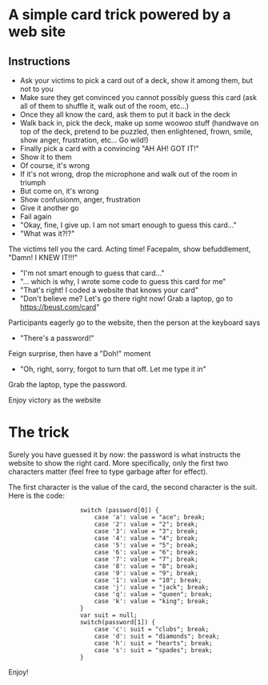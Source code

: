 # A simple card trick powered by a web site

## Instructions

- Ask your victims to pick a card out of a deck, show it among them, but not to you
- Make sure they get convinced you cannot possibly guess this card (ask all of them to shuffle it, walk out of the room, etc...)
- Once they all know the card, ask them to put it back in the deck
- Walk back in, pick the deck, make up some woowoo stuff (handwave on top of the deck, pretend to be puzzled, then enlightened, frown, smile, show anger, frustration, etc...  Go wild!)
- Finally pick a card with a convincing "AH AH! GOT IT!"
- Show it to them
- Of course, it's wrong
- If it's not wrong, drop the microphone and walk out of the room in triumph
- But come on, it's wrong
- Show confusionm, anger, frustration
- Give it another go
- Fail again
- "Okay, fine, I give up. I am not smart enough to guess this card..."
- "What was it?!?"

The victims tell you the card. Acting time! Facepalm, show befuddlement, "Damn! I KNEW IT!!!"

- "I'm not smart enough to guess that card..."
- "... which is why, I wrote some code to guess this card for me"
- "That's right! I coded a website that knows your card"
- "Don't believe me? Let's go there right now! Grab a laptop, go to https://beust.com/card"

Participants eagerly go to the website, then the person at the keyboard says

- "There's a password!"

Feign surprise, then have a "Doh!" moment

- "Oh, right, sorry, forgot to turn that off. Let me type it in"

Grab the laptop, type the password.

Enjoy victory as the website

# The trick

Surely you have guessed it by now: the password is what instructs the website to show the right card. More specifically, only the first two characters matter (feel free to type garbage after for effect).

The first character is the value of the card, the second character is the suit. Here is the code:

```
                    switch (password[0]) {
                        case 'a': value = "ace"; break;
                        case '2': value = "2"; break;
                        case '3': value = "3"; break;
                        case '4': value = "4"; break;
                        case '5': value = "5"; break;
                        case '6': value = "6"; break;
                        case '7': value = "7"; break;
                        case '8': value = "8"; break;
                        case '9': value = "9"; break;
                        case '1': value = "10"; break;
                        case 'j': value = "jack"; break;
                        case 'q': value = "queen"; break;
                        case 'k': value = "king"; break;
                    }
                    var suit = null;
                    switch(password[1]) {
                        case 'c': suit = "clubs"; break;
                        case 'd': suit = "diamonds"; break;
                        case 'h': suit = "hearts"; break;
                        case 's': suit = "spades"; break;
                    }
```

Enjoy!
